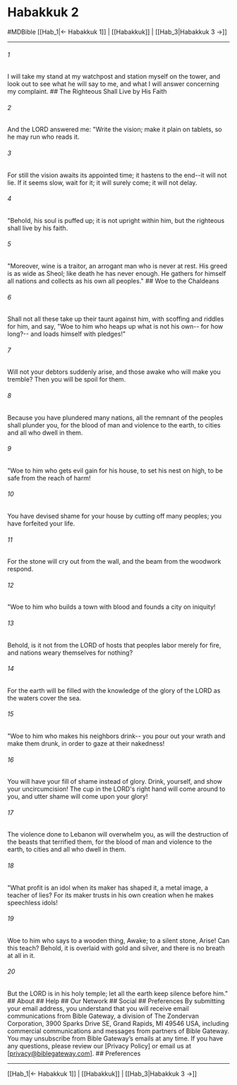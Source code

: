 # Habakkuk 2
#MDBible
[[Hab_1|← Habakkuk 1]] | [[Habakkuk]] | [[Hab_3|Habakkuk 3 →]]

***






###### 1 


I will take my stand at my watchpost and station myself on the tower, and look out to see what he will say to me, and what I will answer concerning my complaint. ## The Righteous Shall Live by His Faith 





###### 2 


And the LORD answered me: "Write the vision; make it plain on tablets, so he may run who reads it. 





###### 3 


For still the vision awaits its appointed time; it hastens to the end--it will not lie. If it seems slow, wait for it; it will surely come; it will not delay. 





###### 4 


"Behold, his soul is puffed up; it is not upright within him, but the righteous shall live by his faith. 





###### 5 


"Moreover, wine is a traitor, an arrogant man who is never at rest. His greed is as wide as Sheol; like death he has never enough. He gathers for himself all nations and collects as his own all peoples." ## Woe to the Chaldeans 





###### 6 


Shall not all these take up their taunt against him, with scoffing and riddles for him, and say, "Woe to him who heaps up what is not his own-- for how long?-- and loads himself with pledges!" 





###### 7 


Will not your debtors suddenly arise, and those awake who will make you tremble? Then you will be spoil for them. 





###### 8 


Because you have plundered many nations, all the remnant of the peoples shall plunder you, for the blood of man and violence to the earth, to cities and all who dwell in them. 





###### 9 


"Woe to him who gets evil gain for his house, to set his nest on high, to be safe from the reach of harm! 





###### 10 


You have devised shame for your house by cutting off many peoples; you have forfeited your life. 





###### 11 


For the stone will cry out from the wall, and the beam from the woodwork respond. 





###### 12 


"Woe to him who builds a town with blood and founds a city on iniquity! 





###### 13 


Behold, is it not from the LORD of hosts that peoples labor merely for fire, and nations weary themselves for nothing? 





###### 14 


For the earth will be filled with the knowledge of the glory of the LORD as the waters cover the sea. 





###### 15 


"Woe to him who makes his neighbors drink-- you pour out your wrath and make them drunk, in order to gaze at their nakedness! 





###### 16 


You will have your fill of shame instead of glory. Drink, yourself, and show your uncircumcision! The cup in the LORD's right hand will come around to you, and utter shame will come upon your glory! 





###### 17 


The violence done to Lebanon will overwhelm you, as will the destruction of the beasts that terrified them, for the blood of man and violence to the earth, to cities and all who dwell in them. 





###### 18 


"What profit is an idol when its maker has shaped it, a metal image, a teacher of lies? For its maker trusts in his own creation when he makes speechless idols! 





###### 19 


Woe to him who says to a wooden thing, Awake; to a silent stone, Arise! Can this teach? Behold, it is overlaid with gold and silver, and there is no breath at all in it. 





###### 20 


But the LORD is in his holy temple; let all the earth keep silence before him." ## About ## Help ## Our Network ## Social ## Preferences By submitting your email address, you understand that you will receive email communications from Bible Gateway, a division of The Zondervan Corporation, 3900 Sparks Drive SE, Grand Rapids, MI 49546 USA, including commercial communications and messages from partners of Bible Gateway. You may unsubscribe from Bible Gateway&rsquo;s emails at any time. If you have any questions, please review our [Privacy Policy] or email us at [privacy@biblegateway.com]. ## Preferences

***

[[Hab_1|← Habakkuk 1]] | [[Habakkuk]] | [[Hab_3|Habakkuk 3 →]]
